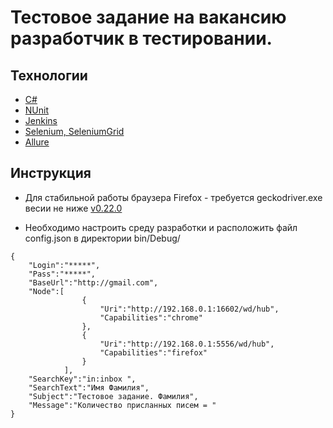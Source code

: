 # Тестовое задание на вакансию разработчик в тестировании.

## Технологии
* [C#](https://docs.microsoft.com/ru-ru/dotnet/csharp/)
* [NUnit](http://nunit.org/)
* [Jenkins](https://jenkins.io/)
* [Selenium, SeleniumGrid](https://www.seleniumhq.org/)
* [Allure](http://allure.qatools.ru/)

## Инструкция

* Для стабильной работы браузера Firefox - требуется geckodriver.exe весии не ниже [v0.22.0](https://github.com/mozilla/geckodriver/releases)

* Необходимо настроить среду разработки и расположить файл config.json в директории bin/Debug/
```
{
    "Login":"*****",
    "Pass":"*****",
    "BaseUrl":"http://gmail.com",
    "Node":[
                {
                    "Uri":"http://192.168.0.1:16602/wd/hub",
                    "Capabilities":"chrome"
                },
                {
                    "Uri":"http://192.168.0.1:5556/wd/hub",
                    "Capabilities":"firefox"
                }                                                
            ],
    "SearchKey":"in:inbox ",
    "SearchText":"Имя Фамилия",    
    "Subject":"Тестовое задание. Фамилия",
    "Message":"Количество присланных писем = "
}
```
